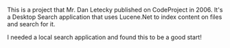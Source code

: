 This is a project that Mr. Dan Letecky published on CodeProject in 2006.
It's a Desktop Search application that uses Lucene.Net to index content on files and search for it.

I needed a local search application and found this to be a good start!

